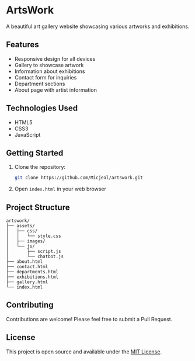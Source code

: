 # ArtsWork

A beautiful art gallery website showcasing various artworks and exhibitions.

## Features

- Responsive design for all devices
- Gallery to showcase artwork
- Information about exhibitions
- Contact form for inquiries
- Department sections
- About page with artist information

## Technologies Used

- HTML5
- CSS3
- JavaScript

## Getting Started

1. Clone the repository:
   ```bash
   git clone https://github.com/Micjeal/artswork.git
   ```
2. Open `index.html` in your web browser

## Project Structure

```
artswork/
├── assets/
│   ├── css/
│   │   └── style.css
│   ├── images/
│   └── js/
│       ├── script.js
│       └── chatbot.js
├── about.html
├── contact.html
├── departments.html
├── exhibitions.html
├── gallery.html
└── index.html
```

## Contributing

Contributions are welcome! Please feel free to submit a Pull Request.

## License

This project is open source and available under the [MIT License](LICENSE).
